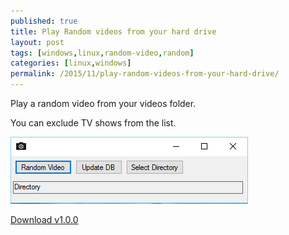 ```yaml
---
published: true
title: Play Random videos from your hard drive
layout: post
tags: [windows,linux,random-video,random]
categories: [linux,windows]
permalink: /2015/11/play-random-videos-from-your-hard-drive/
---
```

Play a random video from your videos folder.

You can exclude TV shows from the list.

![/files/random-video-program/v1000-300x84.png](/files/random-video-program/v1000.png)

[Download v1.0.0](/files/random-video-program/RandomVideo_v1.0.0.0.zip)
